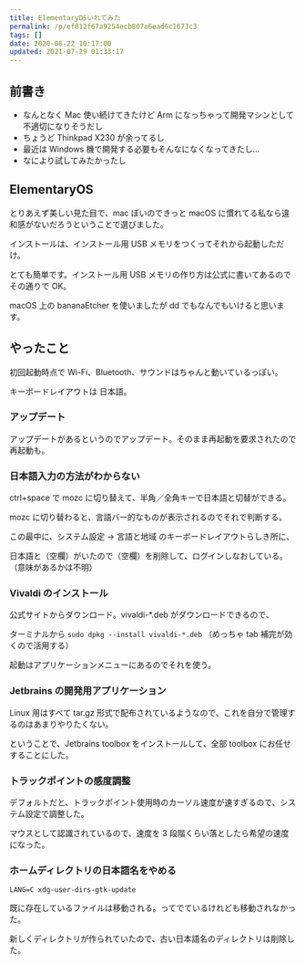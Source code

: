 ```yaml
---
title: ElementaryOSいれてみた
permalink: /p/ef812f67a9254ecb807a6ead6c1673c3
tags: []
date: 2020-06-22 10:17:00
updated: 2021-07-29 01:33:17
---
```


## 前書き

- なんとなく Mac 使い続けてきたけど Arm になっちゃって開発マシンとして不適切になりそうだし
- ちょうど Thinkpad X230 が余ってるし
- 最近は Windows 機で開発する必要もそんなになくなってきたし…
- なにより試してみたかったし

## ElementaryOS

とりあえず美しい見た目で、mac ぽいのできっと macOS に慣れてる私なら違和感がないだろうということで選びました。

インストールは、インストール用 USB メモリをつくってそれから起動しただけ。

とても簡単です。インストール用 USB メモリの作り方は公式に書いてあるのでその通りで OK。

macOS 上の bananaEtcher を使いましたが dd でもなんでもいけると思います。

## やったこと

初回起動時点で Wi-Fi、Bluetooth、サウンドはちゃんと動いているっぽい。

キーボードレイアウトは 日本語。

### アップデート

アップデートがあるというのでアップデート。そのまま再起動を要求されたので再起動も。

### 日本語入力の方法がわからない

ctrl+space で mozc に切り替えて、半角／全角キーで日本語と切替ができる。

mozc に切り替わると、言語バー的なものが表示されるのでそれで判断する。

この最中に、システム設定 → 言語と地域 のキーボードレイアウトらしき所に、

日本語と（空欄）がいたので（空欄）を削除して、ログインしなおしている。（意味があるかは不明）

### Vivaldi のインストール

公式サイトからダウンロード。vivaldi-\*.deb がダウンロードできるので、

ターミナルから `sudo dpkg --install vivaldi-*.deb` （めっちゃ tab 補完が効くので活用する）

起動はアプリケーションメニューにあるのでそれを使う。

### Jetbrains の開発用アプリケーション

Linux 用はすべて tar.gz 形式で配布されているようなので、これを自分で管理するのはあまりやりたくない。

ということで、Jetbrains toolbox をインストールして、全部 toolbox にお任せすることにした。

### トラックポイントの感度調整

デフォルトだと、トラックポイント使用時のカーソル速度が速すぎるので、システム設定で調整した。

マウスとして認識されているので、速度を 3 段階くらい落としたら希望の速度になった。

### ホームディレクトリの日本語名をやめる

`LANG=C xdg-user-dirs-gtk-update`

既に存在しているファイルは移動される。ってでているけれども移動されなかった。

新しくディレクトリが作られていたので、古い日本語名のディレクトリは削除した。
